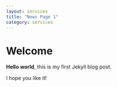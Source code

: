 ```yaml
---
layout: services
title: "News Page 1"
category: services 
---
```

# Welcome

**Hello world**, this is my first Jekyll blog post.

I hope you like it!